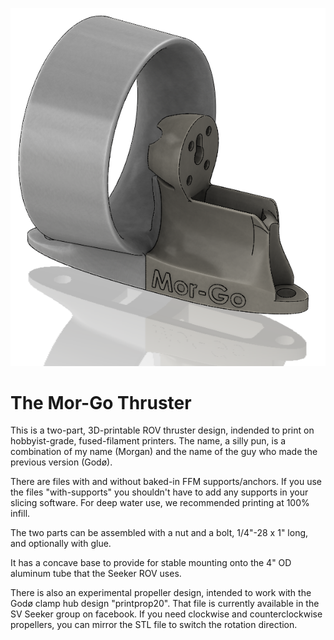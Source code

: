 ![preview image](https://github.com/SV-Seeker/Mor-Go-Thruster/raw/master/image.png)
# The Mor-Go Thruster

This is a two-part, 3D-printable ROV thruster design, indended to print on hobbyist-grade, fused-filament printers. The name, a silly pun, is a combination of my name (Morgan) and the name of the guy who made the previous version (Godø).

There are files with and without baked-in FFM supports/anchors. If you use the files "with-supports" you shouldn't have to add any supports in your slicing software. For deep water use, we recommended printing at 100% infill.

The two parts can be assembled with a nut and a bolt, 1/4"-28 x 1" long, and optionally with glue.

It has a concave base to provide for stable mounting onto the 4" OD aluminum tube that the Seeker ROV uses.

There is also an experimental propeller design, intended to work with the Godø clamp hub design "printprop20". That file is currently available in the SV Seeker group on facebook. If you need clockwise and counterclockwise propellers, you can mirror the STL file to switch the rotation direction.
